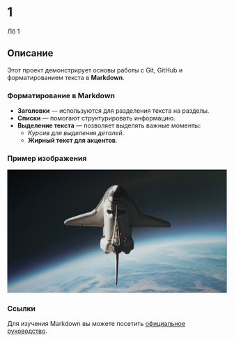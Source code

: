 # 1

Лб 1

## Описание

Этот проект демонстрирует основы работы с Git, GitHub и форматированием текста в **Markdown**.

### Форматирование в Markdown

- **Заголовки** — используются для разделения текста на разделы.
- **Списки** — помогают структурировать информацию.
- **Выделение текста** — позволяет выделять важные моменты:
    - _Курсив для выделения деталей_.
    - **Жирный текст для акцентов**.

### Пример изображения

![Описание изображения](avatar.jpg)

### Ссылки

Для изучения Markdown вы можете посетить [официальное руководство](https://docs.github.com/ru/get-started/writing-on-github/getting-started-with-writing-and-formatting-on-github/basic-writing-and-formatting-syntax).

